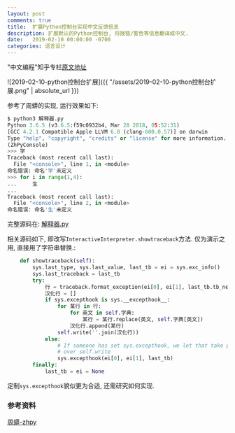 ```yaml
---
layout: post
comments: true
title:  扩展Python控制台实现中文反馈信息
description: 扩展默认的Python控制台, 将报错/警告等信息翻译成中文.
date:   2019-02-10 00:00:00 -0700
categories: 语言设计
---
```


"中文编程"知乎专栏[原文地址](https://zhuanlan.zhihu.com/p/56411693)

![2019-02-10-python控制台扩展]({{ "/assets/2019-02-10-python控制台扩展.png" | absolute_url }})

参考了周蟒的实现, 运行效果如下:
```python
$ python3 解释器.py
Python 3.6.5 (v3.6.5:f59c0932b4, Mar 28 2018, 05:52:31)
[GCC 4.2.1 Compatible Apple LLVM 6.0 (clang-600.0.57)] on darwin
Type "help", "copyright", "credits" or "license" for more information.
(ZhPyConsole)
>>> 学
Traceback (most recent call last):
  File "<console>", line 1, in <module>
命名错误: 命名'学'未定义
>>> for i in range(1,4):
...     生
...
Traceback (most recent call last):
  File "<console>", line 2, in <module>
命名错误: 命名'生'未定义
```
完整源码在: [解释器.py](https://github.com/program-in-chinese/study/blob/55787d717ce4d2236412a010c441b01598198a08/1-%E5%9F%BA%E7%A1%80/%E6%8E%A7%E5%88%B6%E5%8F%B0/%E8%A7%A3%E9%87%8A%E5%99%A8.py)

相关源码如下, 即改写`InteractiveInterpreter.showtraceback`方法. 仅为演示之用, 直接用了字符串替换.:
```python
    def showtraceback(self):
        sys.last_type, sys.last_value, last_tb = ei = sys.exc_info()
        sys.last_traceback = last_tb
        try:
            行 = traceback.format_exception(ei[0], ei[1], last_tb.tb_next)
            汉化行 = []
            if sys.excepthook is sys.__excepthook__:
                for 某行 in 行:
                    for 英文 in self.字典:
                        某行 = 某行.replace(英文, self.字典[英文])
                    汉化行.append(某行)
                self.write(''.join(汉化行))
            else:
                # If someone has set sys.excepthook, we let that take precedence
                # over self.write
                sys.excepthook(ei[0], ei[1], last_tb)
        finally:
            last_tb = ei = None
```
定制`sys.excepthook`貌似更为合适, 还需研究如何实现.
### 参考资料

[周蟒-zhpy](https://www.slideshare.net/gasolin/python-zhpy)